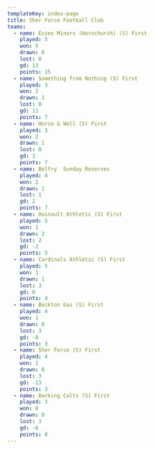 ```yaml
---
templateKey: index-page
title: Sher Force Football Club
teams:
  - name: Essex Minors (Hornchurch) (S) First
    played: 5
    won: 5
    drawn: 0
    lost: 0
    gd: 13
    points: 15
  - name: Something from Nothing (S) First
    played: 3
    won: 2
    drawn: 1
    lost: 0
    gd: 11
    points: 7
  - name: Horse & Well (S) First
    played: 3
    won: 2
    drawn: 1
    lost: 0
    gd: 3
    points: 7
  - name: Belfry  Sunday Reserves
    played: 4
    won: 2
    drawn: 1
    lost: 1
    gd: 2
    points: 7
  - name: Hainault Athletic (S) First
    played: 5
    won: 1
    drawn: 2
    lost: 2
    gd: -2
    points: 5
  - name: Cardinals Athletic (S) First
    played: 5
    won: 1
    drawn: 1
    lost: 3
    gd: 0
    points: 4
  - name: Beckton Gas (S) First
    played: 4
    won: 1
    drawn: 0
    lost: 3
    gd: -8
    points: 3
  - name: Sher Force (S) First
    played: 4
    won: 1
    drawn: 0
    lost: 3
    gd: -13
    points: 3
  - name: Barking Colts (S) First
    played: 3
    won: 0
    drawn: 0
    lost: 3
    gd: -6
    points: 0
---
```

